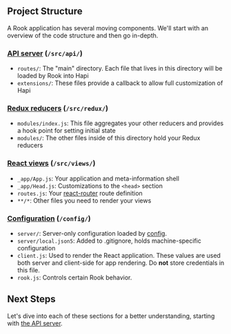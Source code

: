 ## Project Structure

A Rook application has several moving components. We'll start with an overview of the code structure and then go in-depth.

### [API server](/docs/concepts/api-server.md) (`/src/api/`)

- `routes/`: The "main" directory. Each file that lives in this directory will be loaded by Rook into Hapi 
- `extensions/`: These files provide a callback to allow full customization of Hapi

### [Redux reducers](/docs/concepts/redux-reducers.md) (`/src/redux/`)

- `modules/index.js`: This file aggregates your other reducers and provides a hook point for setting initial state
- `modules/`: The other files inside of this directory hold your Redux reducers

### [React views](/docs/concepts/react-views.md) (`/src/views/`)

- `_app/App.js`: Your application and meta-information shell
- `_app/Head.js`: Customizations to the `<head>` section
- `routes.js`: Your [react-router](https://github.com/rackt/react-router) route definition
- `**/*`: Other files you need to render your views

### [Configuration](/docs/concepts/configuration.md) (`/config/`)

- `server/`: Server-only configuration loaded by [config](https://github.com/lorenwest/node-config).
- `server/local.json5`: Added to .gitignore, holds machine-specific configuration
- `client.js`: Used to render the React application. These values are used both server and client-side for app rendering. Do **not** store credentials in this file.
- `rook.js`: Controls certain Rook behavior.

## Next Steps

Let's dive into each of these sections for a better understanding, starting with [the API server](/docs/concepts/api-server.md).
